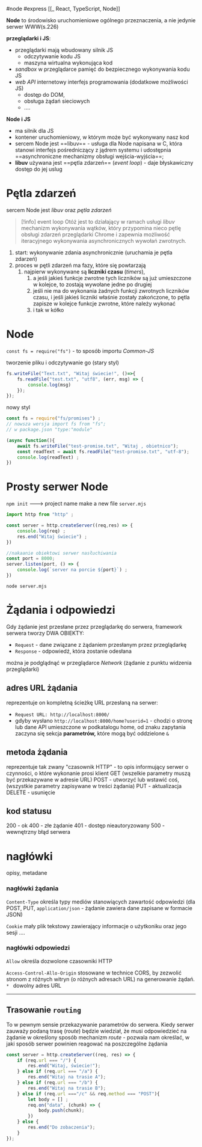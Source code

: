 #node #express 
[[_ React, TypeScript, Node]]




**Node** to środowisko uruchomieniowe ogólnego przeznaczenia, a  nie jedynie serwer WWW(s.226)

**przeglądarki i JS**:
- przeglądarki mają wbudowany silnik JS
	- odczytywanie kodu JS
	- maszyna wirtualna wykonująca kod
- *sandbox* w przeglądarce pamięć do bezpiecznego wykonywania kodu JS
- *web API* internetowy interfejs programowania  (dodatkowe możliwości JS)
	- dostęp do DOM,
	- obsługa żądań sieciowych
	- ....

**Node i JS**
- ma silnik dla JS
- kontener uruchomieniowy, w którym może być wykonywany nasz kod
- sercem Node jest ==libuv== - usługa dla Node napisana w C, która stanowi interfejs pośredniczący z jądrem systemu i udostępnia ==asynchroniczne mechanizmy obsługi wejścia-wyjścia==;
- **libuv** używana jest ==pętla zdarzeń== (*event loop*) - daje błyskawiczny dostęp do jej uslug


# Pętla zdarzeń
sercem Node jest *libuv* oraz *pętla zdarzeń*

>[!info] event loop
>Otóż jest to działający w ramach usługi *libuv* mechanizm wykonywania wątków, który przypomina nieco pętlę obsługi zdarzeń przeglądarki Chrome 
>i zapewnia możliwość iteracyjnego wykonywania asynchronicznych wywołań zwrotnych.

1. start: wykonywanie zdania asynchronicznie (uruchamia je pętla zdarzeń)
2. proces w pętli zdarzeń ma fazy, które się powtarzają
	1. najpierw wykonywane są **liczniki czasu** (*timers*), 
		1. a jeśli jakieś funkcje zwrotne tych liczników są już umieszczone w kolejce, to zostają wywołane jedne po  drugiej
		2. jeśli nie ma do wykonania żadnych funkcji zwrotnych liczników czasu, i jeśli jakieś liczniki właśnie zostały zakończone, to pętla zapisze w kolejce funkcje zwrotne, które należy wykonać
		3. i tak w kółko


# Node 

`const fs = require("fs")` - to sposób importu *Common-JS*

tworzenie pliku i odczytywanie go (stary styl)
```js
fs.writeFile("Text.txt", "Witaj świecie!", ()=>{
	fs.readFile("test.txt", "utf8", (err, msg) => {
		console.log(msg)
	});
});
```

nowy styl
```js
const fs = require("fs/promises") ;
// nowsza wersja import fs from "fs";
// w package.json "type:"module"

(async function(){
	await fs.writeFile("test-promise.txt", "Witaj , obietnico");
	const readText = await fs.readFile("test-promise.txt", "utf-8");
	console.log(readText) ;
})
```

# Prosty serwer Node

`npm init` ---> project name 
make  a new file `server.mjs` 
```js
import http from "http" ;

const server = http.createServer((req,res) => {
	console.log(req) ;
	res.end("Witaj świecie") ;
})

//nakaanie obiektowi serwer nasłuchiwania
const port = 8000;
server.listen(port, () => {
	console.log(`server na porcie ${port}`) ;
})
```

`node server.mjs`

# Żądania i odpowiedzi
Gdy żądanie jest przesłane przez przeglądarkę do serwera, framework serwera tworzy DWA OBIEKTY:
- `Request` - dane związane z żądaniem przesłanym przez przeglądarkę
- `Response` - odpowiedź, która zostanie odesłana

można je podglądnąć w przeglądarce *Network* (żądanie z punktu widzenia przeglądarki)

## adres URL żądania
reprezentuje on kompletną ścieżkę URL przesłaną na serwer:
- `Request URL: http://localhost:8000/`
- gdyby wysłano `http://localhost:8000/home?userid=1` - chodzi o stronę lub dane API umieszczone w podkatalogu home, od znaku zapytania zaczyna się sekcja **parametrów,** które mogą być oddzielone `&`

## metoda żądania
reprezentuje tak zwany "czasownik HTTP" - to opis informujący serwer o czynności, o które wykonanie prosi klient
GET (wszelkie parametry muszą być przekazywane w adresie URL)
POST - utworzyć lub wstawić coś, (wszystkie parametry zapisywane w treści żądania)
PUT - aktualizacja
DELETE - usunięcie 

## kod statusu
200 - ok
400 - złe żądanie
401 - dostęp nieautoryzowany
500 - wewnętrzny błąd serwera

# nagłówki
opisy, metadane

### nagłówki żądania
`Content-Type` określa typy mediów stanowiących zawartość odpowiedzi (dla POST, PUT, `application/json` - żądanie zawiera dane zapisane w formacie JSON)

`Cookie` mały plik tekstowy zawierający informacje o użytkoniku oraz jego sesji
 ....

### nagłówki odpowiedzi
`Allow` określa dozwolone czasowniki HTTP

`Access-Control-Allo-Origin` stosowane w technice CORS, by zezwolić stronom z różnych witryn (o różnych adresach URL)  na generowanie żądań. `* ` dowolny adres URL

------
## Trasowanie `routing`
To w pewnym sensie przekazywanie parametrów do serwera.
Kiedy serwer zauważy podaną trasę (*route*) będzie wiedział, że musi odpowiedzieć na żądanie w określony sposób
mechanizm  *route* -  pozwala nam określać, w jaki sposób serwer powinien reagować na poszczególne żądania

```js
const server = http.createServer((req, res) => {
	if (req.url === "/") {
		res.end("Witaj, świecie!");
	} else if (req.url === "/a") {
		res.end("Witaj na trasie A");
	} else if (req.url === "/b") {
		res.end("Witaj na trasie B");
	} else if (req.url ==="/c" && req.method === "POST"){
		let body = [] ;
		req.on("data", (chunk) => {
			body.push(chunk);
		})
	} else {
		res.end("Do zobaczenia");
	}
});
```

















